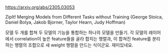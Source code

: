 https://arxiv.org/abs/2305.03053

ZipIt! Merging Models from Different Tasks without Training (George Stoica, Daniel Bolya, Jakob Bjorner, Taylor Hearn, Judy Hoffman)

모델 두 개를 합쳐 두 모델의 기능을 통합하는 하나의 모델을 만들기. 각 모델의 레이어에서 correlation이 높은 feature들을 골라 합치는 행렬과, 이 합쳐진 feature를 분리하는 행렬의 조합으로 새 weight 행렬을 만드는 식이군요. 재미있네요.
